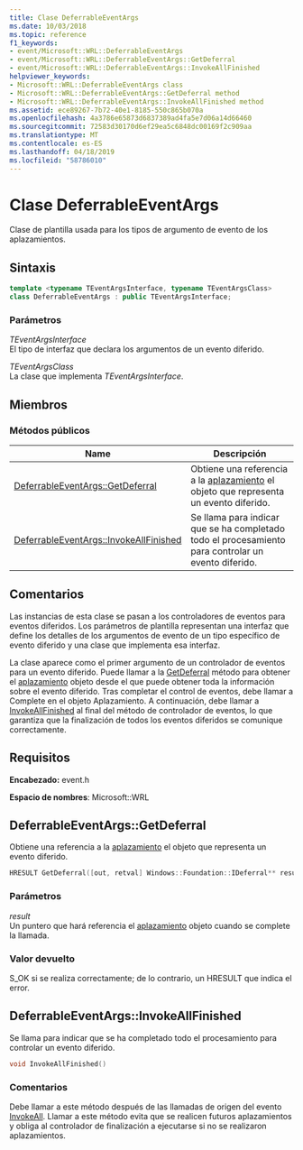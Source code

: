 ```yaml
---
title: Clase DeferrableEventArgs
ms.date: 10/03/2018
ms.topic: reference
f1_keywords:
- event/Microsoft::WRL::DeferrableEventArgs
- event/Microsoft::WRL::DeferrableEventArgs::GetDeferral
- event/Microsoft::WRL::DeferrableEventArgs::InvokeAllFinished
helpviewer_keywords:
- Microsoft::WRL::DeferrableEventArgs class
- Microsoft::WRL::DeferrableEventArgs::GetDeferral method
- Microsoft::WRL::DeferrableEventArgs::InvokeAllFinished method
ms.assetid: ece89267-7b72-40e1-8185-550c865b070a
ms.openlocfilehash: 4a3786e65873d6837389ad4fa5e7d06a14d66460
ms.sourcegitcommit: 72583d30170d6ef29ea5c6848dc00169f2c909aa
ms.translationtype: MT
ms.contentlocale: es-ES
ms.lasthandoff: 04/18/2019
ms.locfileid: "58786010"
---
```

# <a name="deferrableeventargs-class"></a>Clase DeferrableEventArgs

Clase de plantilla usada para los tipos de argumento de evento de los aplazamientos.

## <a name="syntax"></a>Sintaxis

```cpp
template <typename TEventArgsInterface, typename TEventArgsClass>
class DeferrableEventArgs : public TEventArgsInterface;
```

### <a name="parameters"></a>Parámetros

*TEventArgsInterface*<br/>
El tipo de interfaz que declara los argumentos de un evento diferido.

*TEventArgsClass*<br/>
La clase que implementa *TEventArgsInterface*.

## <a name="members"></a>Miembros

### <a name="public-methods"></a>Métodos públicos

Name                                                         | Descripción
------------------------------------------------------------ | -----------------------------------------------------------------------------------------------------------------------------
[DeferrableEventArgs::GetDeferral](#getdeferral)             | Obtiene una referencia a la [aplazamiento](/uwp/api/windows.foundation.deferral) el objeto que representa un evento diferido.
[DeferrableEventArgs::InvokeAllFinished](#invokeallfinished) | Se llama para indicar que se ha completado todo el procesamiento para controlar un evento diferido.

## <a name="remarks"></a>Comentarios

Las instancias de esta clase se pasan a los controladores de eventos para eventos diferidos. Los parámetros de plantilla representan una interfaz que define los detalles de los argumentos de evento de un tipo específico de evento diferido y una clase que implementa esa interfaz.

La clase aparece como el primer argumento de un controlador de eventos para un evento diferido. Puede llamar a la [GetDeferral](#getdeferral) método para obtener el [aplazamiento](/uwp/api/windows.foundation.deferral) objeto desde el que puede obtener toda la información sobre el evento diferido. Tras completar el control de eventos, debe llamar a Complete en el objeto Aplazamiento. A continuación, debe llamar a [InvokeAllFinished](#invokeallfinished) al final del método de controlador de eventos, lo que garantiza que la finalización de todos los eventos diferidos se comunique correctamente.

## <a name="requirements"></a>Requisitos

**Encabezado:** event.h

**Espacio de nombres**: Microsoft::WRL

## <a name="getdeferral"></a>DeferrableEventArgs::GetDeferral

Obtiene una referencia a la [aplazamiento](/uwp/api/windows.foundation.deferral) el objeto que representa un evento diferido.

```cpp
HRESULT GetDeferral([out, retval] Windows::Foundation::IDeferral** result)
```

### <a name="parameters"></a>Parámetros

*result*<br/>
Un puntero que hará referencia el [aplazamiento](/uwp/api/windows.foundation.deferral) objeto cuando se complete la llamada.

### <a name="return-value"></a>Valor devuelto

S_OK si se realiza correctamente; de lo contrario, un HRESULT que indica el error.

## <a name="invokeallfinished"></a>DeferrableEventArgs::InvokeAllFinished

Se llama para indicar que se ha completado todo el procesamiento para controlar un evento diferido.

```cpp
void InvokeAllFinished()
```

### <a name="remarks"></a>Comentarios

Debe llamar a este método después de las llamadas de origen del evento [InvokeAll](eventsource-class.md#invokeall). Llamar a este método evita que se realicen futuros aplazamientos y obliga al controlador de finalización a ejecutarse si no se realizaron aplazamientos.
